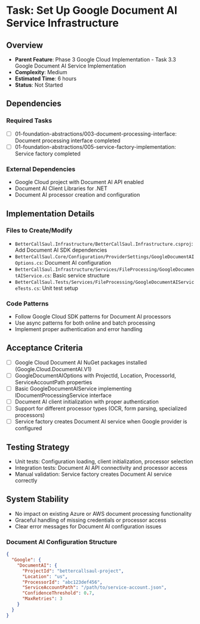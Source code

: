 # Task: Set Up Google Document AI Service Infrastructure

## Overview
- **Parent Feature**: Phase 3 Google Cloud Implementation - Task 3.3 Google Document AI Service Implementation
- **Complexity**: Medium
- **Estimated Time**: 6 hours
- **Status**: Not Started

## Dependencies
### Required Tasks
- [ ] 01-foundation-abstractions/003-document-processing-interface: Document processing interface completed
- [ ] 01-foundation-abstractions/005-service-factory-implementation: Service factory completed

### External Dependencies
- Google Cloud project with Document AI API enabled
- Document AI Client Libraries for .NET
- Document AI processor creation and configuration

## Implementation Details
### Files to Create/Modify
- `BetterCallSaul.Infrastructure/BetterCallSaul.Infrastructure.csproj`: Add Document AI SDK dependencies
- `BetterCallSaul.Core/Configuration/ProviderSettings/GoogleDocumentAIOptions.cs`: Document AI configuration
- `BetterCallSaul.Infrastructure/Services/FileProcessing/GoogleDocumentAIService.cs`: Basic service structure
- `BetterCallSaul.Tests/Services/FileProcessing/GoogleDocumentAIServiceTests.cs`: Unit test setup

### Code Patterns
- Follow Google Cloud SDK patterns for Document AI processors
- Use async patterns for both online and batch processing
- Implement proper authentication and error handling

## Acceptance Criteria
- [ ] Google Cloud Document AI NuGet packages installed (Google.Cloud.DocumentAI.V1)
- [ ] GoogleDocumentAIOptions with ProjectId, Location, ProcessorId, ServiceAccountPath properties
- [ ] Basic GoogleDocumentAIService implementing IDocumentProcessingService interface
- [ ] Document AI client initialization with proper authentication
- [ ] Support for different processor types (OCR, form parsing, specialized processors)
- [ ] Service factory creates Document AI service when Google provider is configured

## Testing Strategy
- Unit tests: Configuration loading, client initialization, processor selection
- Integration tests: Document AI API connectivity and processor access
- Manual validation: Service factory creates Document AI service correctly

## System Stability
- No impact on existing Azure or AWS document processing functionality
- Graceful handling of missing credentials or processor access
- Clear error messages for Document AI configuration issues

### Document AI Configuration Structure
```json
{
  "Google": {
    "DocumentAI": {
      "ProjectId": "bettercallsaul-project",
      "Location": "us",
      "ProcessorId": "abc123def456",
      "ServiceAccountPath": "/path/to/service-account.json",
      "ConfidenceThreshold": 0.7,
      "MaxRetries": 3
    }
  }
}
```